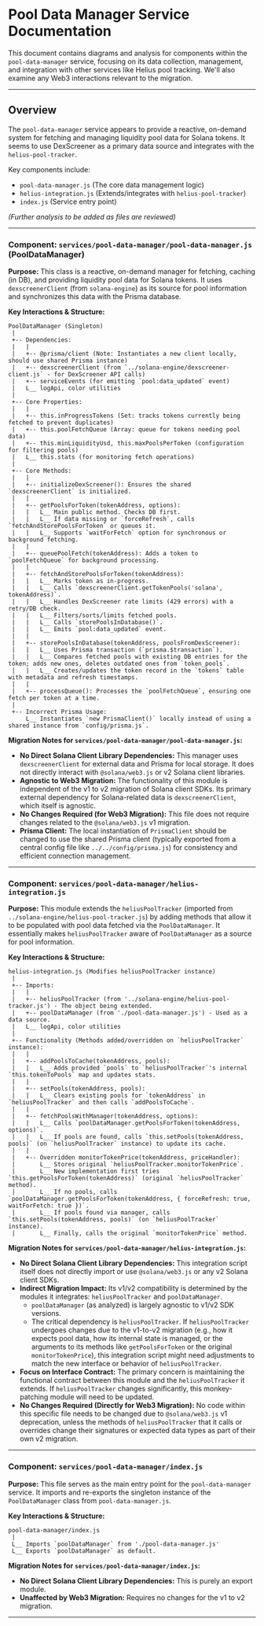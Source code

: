 # Pool Data Manager Service Documentation

This document contains diagrams and analysis for components within the `pool-data-manager` service, focusing on its data collection, management, and integration with other services like Helius pool tracking. We'll also examine any Web3 interactions relevant to the migration.

---

## Overview

The `pool-data-manager` service appears to provide a reactive, on-demand system for fetching and managing liquidity pool data for Solana tokens. It seems to use DexScreener as a primary data source and integrates with the `helius-pool-tracker`.

Key components include:
*   `pool-data-manager.js` (The core data management logic)
*   `helius-integration.js` (Extends/integrates with `helius-pool-tracker`)
*   `index.js` (Service entry point)

*(Further analysis to be added as files are reviewed)*

---

### Component: `services/pool-data-manager/pool-data-manager.js` (PoolDataManager)

**Purpose:** This class is a reactive, on-demand manager for fetching, caching (in DB), and providing liquidity pool data for Solana tokens. It uses `dexscreenerClient` (from `solana-engine`) as its source for pool information and synchronizes this data with the Prisma database.

**Key Interactions & Structure:**

```
PoolDataManager (Singleton)
 |
 +-- Dependencies:
 |   |   
 |   +-- @prisma/client (Note: Instantiates a new client locally, should use shared Prisma instance)
 |   +-- dexscreenerClient (from `../solana-engine/dexscreener-client.js` - for DexScreener API calls)
 |   +-- serviceEvents (for emitting `pool:data_updated` event)
 |   L__ logApi, color utilities
 |
 +-- Core Properties:
 |   |   
 |   +-- this.inProgressTokens (Set: tracks tokens currently being fetched to prevent duplicates)
 |   +-- this.poolFetchQueue (Array: queue for tokens needing pool data)
 |   +-- this.minLiquidityUsd, this.maxPoolsPerToken (configuration for filtering pools)
 |   L__ this.stats (for monitoring fetch operations)
 |
 +-- Core Methods:
 |   |
 |   +-- initializeDexScreener(): Ensures the shared `dexscreenerClient` is initialized.
 |   |
 |   +-- getPoolsForToken(tokenAddress, options):
 |   |   L__ Main public method. Checks DB first.
 |   |   L__ If data missing or `forceRefresh`, calls `fetchAndStorePoolsForToken` or queues it.
 |   |   L__ Supports `waitForFetch` option for synchronous or background fetching.
 |   |
 |   +-- queuePoolFetch(tokenAddress): Adds a token to `poolFetchQueue` for background processing.
 |   |
 |   +-- fetchAndStorePoolsForToken(tokenAddress):
 |   |   L__ Marks token as in-progress.
 |   |   L__ Calls `dexscreenerClient.getTokenPools('solana', tokenAddress)`.
 |   |   L__ Handles DexScreener rate limits (429 errors) with a retry/DB check.
 |   |   L__ Filters/sorts/limits fetched pools.
 |   |   L__ Calls `storePoolsInDatabase()`.
 |   |   L__ Emits `pool:data_updated` event.
 |   |
 |   +-- storePoolsInDatabase(tokenAddress, poolsFromDexScreener):
 |   |   L__ Uses Prisma transaction (`prisma.$transaction`).
 |   |   L__ Compares fetched pools with existing DB entries for the token; adds new ones, deletes outdated ones from `token_pools`.
 |   |   L__ Creates/updates the token record in the `tokens` table with metadata and refresh timestamps.
 |   |
 |   +-- processQueue(): Processes the `poolFetchQueue`, ensuring one fetch per token at a time.
 |
 +-- Incorrect Prisma Usage:
     L__ Instantiates `new PrismaClient()` locally instead of using a shared instance from `config/prisma.js`.
```

**Migration Notes for `services/pool-data-manager/pool-data-manager.js`:**
*   **No Direct Solana Client Library Dependencies:** This manager uses `dexscreenerClient` for external data and Prisma for local storage. It does not directly interact with `@solana/web3.js` or v2 Solana client libraries.
*   **Agnostic to Web3 Migration:** The functionality of this module is independent of the v1 to v2 migration of Solana client SDKs. Its primary external dependency for Solana-related data is `dexscreenerClient`, which itself is agnostic.
*   **No Changes Required (for Web3 Migration):** This file does not require changes related to the `@solana/web3.js` v1 migration.
*   **Prisma Client:** The local instantiation of `PrismaClient` should be changed to use the shared Prisma client (typically exported from a central config file like `../../config/prisma.js`) for consistency and efficient connection management.

---

### Component: `services/pool-data-manager/helius-integration.js`

**Purpose:** This module extends the `heliusPoolTracker` (imported from `../solana-engine/helius-pool-tracker.js`) by adding methods that allow it to be populated with pool data fetched via the `PoolDataManager`. It essentially makes `heliusPoolTracker` aware of `PoolDataManager` as a source for pool information.

**Key Interactions & Structure:**

```
helius-integration.js (Modifies heliusPoolTracker instance)
 |
 +-- Imports:
 |   |   
 |   +-- heliusPoolTracker (from '../solana-engine/helius-pool-tracker.js') - The object being extended.
 |   +-- poolDataManager (from './pool-data-manager.js') - Used as a data source.
 |   L__ logApi, color utilities
 |
 +-- Functionality (Methods added/overridden on `heliusPoolTracker` instance):
 |   |
 |   +-- addPoolsToCache(tokenAddress, pools):
 |   |   L__ Adds provided `pools` to `heliusPoolTracker`'s internal `this.tokenToPools` map and updates stats.
 |   |
 |   +-- setPools(tokenAddress, pools):
 |   |   L__ Clears existing pools for `tokenAddress` in `heliusPoolTracker` and then calls `addPoolsToCache`.
 |   |
 |   +-- fetchPoolsWithManager(tokenAddress, options):
 |   |   L__ Calls `poolDataManager.getPoolsForToken(tokenAddress, options)`.
 |   |   L__ If pools are found, calls `this.setPools(tokenAddress, pools)` (on `heliusPoolTracker` instance) to update its cache.
 |   |
 |   +-- Overridden monitorTokenPrice(tokenAddress, priceHandler):
 |       L__ Stores original `heliusPoolTracker.monitorTokenPrice`.
 |       L__ New implementation first tries `this.getPoolsForToken(tokenAddress)` (original `heliusPoolTracker` method).
 |       L__ If no pools, calls `poolDataManager.getPoolsForToken(tokenAddress, { forceRefresh: true, waitForFetch: true })`.
 |       L__ If pools found via manager, calls `this.setPools(tokenAddress, pools)` (on `heliusPoolTracker` instance).
 |       L__ Finally, calls the original `monitorTokenPrice` method.
```

**Migration Notes for `services/pool-data-manager/helius-integration.js`:**
*   **No Direct Solana Client Library Dependencies:** This integration script itself does not directly import or use `@solana/web3.js` or any v2 Solana client SDKs.
*   **Indirect Migration Impact:** Its v1/v2 compatibility is determined by the modules it integrates: `heliusPoolTracker` and `poolDataManager`.
    *   `poolDataManager` (as analyzed) is largely agnostic to v1/v2 SDK versions.
    *   The critical dependency is `heliusPoolTracker`. If `heliusPoolTracker` undergoes changes due to the v1-to-v2 migration (e.g., how it expects pool data, how its internal state is managed, or the arguments to its methods like `getPoolsForToken` or the original `monitorTokenPrice`), this integration script might need adjustments to match the new interface or behavior of `heliusPoolTracker`.
*   **Focus on Interface Contract:** The primary concern is maintaining the functional contract between this module and the `heliusPoolTracker` it extends. If `heliusPoolTracker` changes significantly, this monkey-patching module will need to be updated.
*   **No Changes Required (Directly for Web3 Migration):** No code within this specific file needs to be changed due to `@solana/web3.js` v1 deprecation, unless the methods of `heliusPoolTracker` that it calls or overrides change their signatures or expected data types as part of their own v2 migration.

---

### Component: `services/pool-data-manager/index.js`

**Purpose:** This file serves as the main entry point for the `pool-data-manager` service. It imports and re-exports the singleton instance of the `PoolDataManager` class from `pool-data-manager.js`.

**Key Interactions & Structure:**

```
pool-data-manager/index.js
 |
 L__ Imports `poolDataManager` from './pool-data-manager.js'
 L__ Exports `poolDataManager` as default.
```

**Migration Notes for `services/pool-data-manager/index.js`:**
*   **No Direct Solana Client Library Dependencies:** This is purely an export module.
*   **Unaffected by Web3 Migration:** Requires no changes for the v1 to v2 migration.

--- 